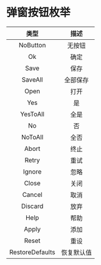 # 弹窗按钮枚举
|类型|描述|
|:-:|:-:|
|NoButton|无按钮|
|Ok|确定|
|Save|保存|
|SaveAll|全部保存|
|Open|打开|
|Yes|是|
|YesToAll|全是|
|No|否|
|NoToAll|全否|
|Abort|终止|
|Retry|重试|
|Ignore|忽略|
|Close|关闭|
|Cancel|取消|
|Discard|放弃|
|Help|帮助|
|Apply|添加|
|Reset|重设|
|RestoreDefaults|恢复默认值|